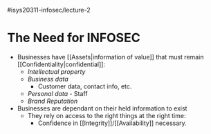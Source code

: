 #isys20311-infosec/lecture-2
# The Need for INFOSEC

- Businesses have [[Assets|information of value]] that must remain [[Confidentiality|confidential]]:
	- *Intellectual property*
	- *Business data*
		- Customer data, contact info, etc.
	- *Personal data* - Staff
	- *Brand Reputation*
- Businesses are dependant on their held information to exist
	- They rely on access to the right things at the right time:
		- Confidence in [[Integrity]]/[[Availability]] necessary.